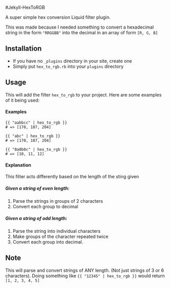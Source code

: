 #Jekyll-HexToRGB

A super simple hex conversion Liquid filter plugin.

This was made because I needed something to convert a hexadecimal string in the
form `"RRGGBB"` into the decimal in an array of form `[R, G, B]`

## Installation
+ If you have no `_plugins` directory in your site, create one
+ Simply put `hex_to_rgb.rb` into your `plugins` directory

## Usage
This will add the filter `hex_to_rgb` to your project. Here are some examples of
it being used:

#### Examples
    {{ "aabbcc" | hex_to_rgb }} 
    # => [170, 187, 204]

    {{ "abc" | hex_to_rgb }} 
    # => [170, 187, 204]

    {{ "0a0b0c" | hex_to_rgb }} 
    # => [10, 11, 12]

#### Explanation
This filter acts differently based on the length of the sting given


##### Given a string of even length:
  1. Parse the strings in groups of 2 characters
  2. Convert each group to decimal
##### Given a string of odd length:
  1. Parse the string into individual characters
  2. Make groups of the character repeated twice
  3. Convert each group into decimal.

## Note
 This will parse and convert strings of ANY length. (Not just strings of 3 or 6
characters). Doing something like `{{ "12345" | hex_to_rgb }}` would return `[1,
2, 3, 4, 5]`

